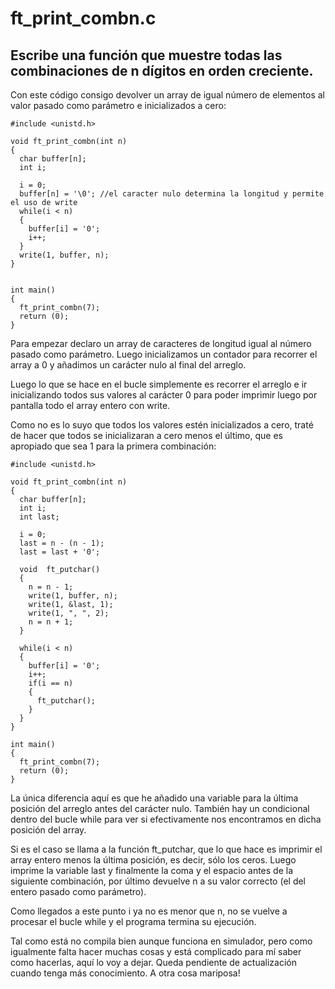 # ft_print_combn.c

## Escribe una función que muestre todas las combinaciones de n dígitos en orden creciente.

Con este código consigo devolver un array de igual número de elementos al valor pasado como parámetro e inicializados a cero:
```
#include <unistd.h>

void ft_print_combn(int n)
{
  char buffer[n];
  int i;

  i = 0;
  buffer[n] = '\0'; //el caracter nulo determina la longitud y permite el uso de write
  while(i < n)
  {
    buffer[i] = '0';
    i++;
  }
  write(1, buffer, n);
}


int main()
{
  ft_print_combn(7);
  return (0);
}
```
Para empezar declaro un array de caracteres de longitud igual al número pasado como parámetro. Luego inicializamos un contador para recorrer el array a 0 y añadimos un carácter nulo al final del arreglo.

Luego lo que se hace en el bucle simplemente es recorrer el arreglo e ir inicializando todos sus valores al carácter 0 para poder imprimir luego por pantalla todo el array entero con write.

Como no es lo suyo que todos los valores estén inicializados a cero, traté de hacer que todos se inicializaran a cero menos el último, que es apropiado que sea 1 para la primera combinación:

```
#include <unistd.h>

void ft_print_combn(int n)
{
  char buffer[n];
  int i;
  int last;

  i = 0;
  last = n - (n - 1);
  last = last + '0';

  void  ft_putchar()
  {
    n = n - 1;
    write(1, buffer, n);
    write(1, &last, 1);
    write(1, ", ", 2);
    n = n + 1;
  }

  while(i < n)
  {
    buffer[i] = '0';
    i++;
    if(i == n)
    {
      ft_putchar();
    }
  }
}

int main()
{
  ft_print_combn(7);
  return (0);
}
```

La única diferencia aquí es que he añadido una variable para la última posición del arreglo antes del carácter nulo. También hay un condicional dentro del bucle while para ver si efectivamente nos encontramos en dicha posición del array.

Si es el caso se llama a la función ft_putchar, que lo que hace es imprimir el array entero menos la última posición, es decir, sólo los ceros. Luego imprime la variable last y finalmente la coma y el espacio antes de la siguiente combinación, por último devuelve n a su valor correcto (el del entero pasado como parámetro).

Como llegados a este punto i ya no es menor que n, no se vuelve a procesar el bucle while y el programa termina su ejecución.

Tal como está no compila bien aunque funciona en simulador, pero como igualmente falta hacer muchas cosas y está complicado para mí saber como hacerlas, aquí lo voy a dejar. Queda pendiente de actualización cuando tenga más conocimiento. A otra cosa mariposa!
